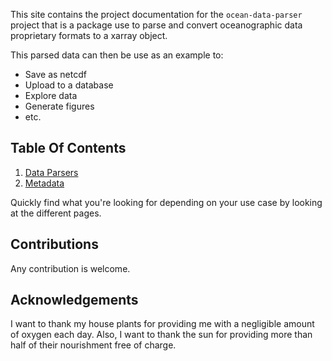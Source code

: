 This site contains the project documentation for the
`ocean-data-parser` project that is a package use to parse and convert 
oceanographic data proprietary formats to a xarray object.

This parsed data can then be use as an example to:

- Save as netcdf
- Upload to a database
- Explore data
- Generate figures
- etc.


## Table Of Contents

1. [Data Parsers](read/index.md)
2. [Metadata](metadata/index.md)

Quickly find what you're looking for depending on
your use case by looking at the different pages.

## Contributions

Any contribution is welcome.

## Acknowledgements

I want to thank my house plants for providing me with
a negligible amount of oxygen each day. Also, I want
to thank the sun for providing more than half of their
nourishment free of charge.